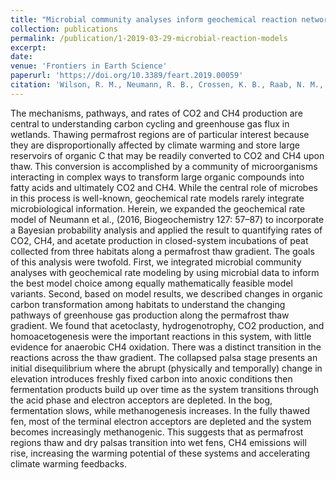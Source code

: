 ```yaml
---
title: "Microbial community analyses inform geochemical reaction network models for predicting pathways of greenhouse gas production"
collection: publications
permalink: /publication/1-2019-03-29-microbial-reaction-models
excerpt:
date:
venue: 'Frontiers in Earth Science'
paperurl: 'https://doi.org/10.3389/feart.2019.00059'
citation: 'Wilson, R. M., Neumann, R. B., Crossen, K. B., Raab, N. M., <b>Hodgkins, S. B.</b>, Saleska, S. R., Bolduc, B., Woodcroft, B. J., Tyson, G. W., Chanton, J. P., &amp; Rich, V. I. (2019). Microbial community analyses inform geochemical reaction network models for predicting pathways of greenhouse gas production. <i>Front. Earth Sci.</i>, <i>7</i>, 59.'
---
```


The mechanisms, pathways, and rates of CO2 and CH4 production are central to understanding carbon cycling and greenhouse gas flux in wetlands. Thawing permafrost regions are of particular interest because they are disproportionally affected by climate warming and store large reservoirs of organic C that may be readily converted to CO2 and CH4 upon thaw. This conversion is accomplished by a community of microorganisms interacting in complex ways to transform large organic compounds into fatty acids and ultimately CO2 and CH4. While the central role of microbes in this process is well-known, geochemical rate models rarely integrate microbiological information. Herein, we expanded the geochemical rate model of Neumann et al., (2016, Biogeochemistry 127: 57–87) to incorporate a Bayesian probability analysis and applied the result to quantifying rates of CO2, CH4, and acetate production in closed-system incubations of peat collected from three habitats along a permafrost thaw gradient. The goals of this analysis were twofold. First, we integrated microbial community analyses with geochemical rate modeling by using microbial data to inform the best model choice among equally mathematically feasible model variants. Second, based on model results, we described changes in organic carbon transformation among habitats to understand the changing pathways of greenhouse gas production along the permafrost thaw gradient. We found that acetoclasty, hydrogenotrophy, CO2 production, and homoacetogenesis were the important reactions in this system, with little evidence for anaerobic CH4 oxidation. There was a distinct transition in the reactions across the thaw gradient. The collapsed palsa stage presents an initial disequilibrium where the abrupt (physically and temporally) change in elevation introduces freshly fixed carbon into anoxic conditions then fermentation products build up over time as the system transitions through the acid phase and electron acceptors are depleted. In the bog, fermentation slows, while methanogenesis increases. In the fully thawed fen, most of the terminal electron acceptors are depleted and the system becomes increasingly methanogenic. This suggests that as permafrost regions thaw and dry palsas transition into wet fens, CH4 emissions will rise, increasing the warming potential of these systems and accelerating climate warming feedbacks.
